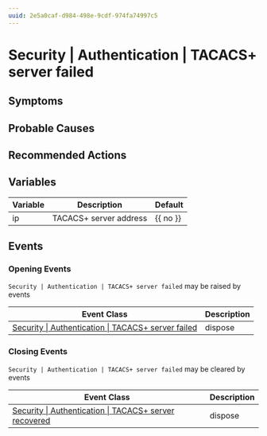 ```yaml
---
uuid: 2e5a0caf-d984-498e-9cdf-974fa74997c5
---
```

# Security | Authentication | TACACS+ server failed

## Symptoms

## Probable Causes

## Recommended Actions

## Variables

Variable | Description | Default
--- | --- | ---
ip | TACACS+ server address | {{ no }}

## Events

### Opening Events
`Security | Authentication | TACACS+ server failed` may be raised by events

Event Class | Description
--- | ---
[Security \| Authentication \| TACACS+ server failed](../../../event-classes/security/authentication/tacacs+-server-failed.md) | dispose

### Closing Events
`Security | Authentication | TACACS+ server failed` may be cleared by events

Event Class | Description
--- | ---
[Security \| Authentication \| TACACS+ server recovered](../../../event-classes/security/authentication/tacacs+-server-recovered.md) | dispose
